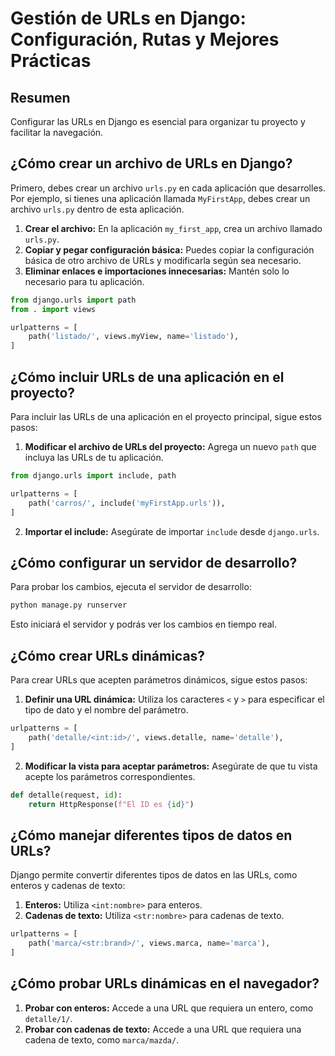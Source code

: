 # Gestión de URLs en Django: Configuración, Rutas y Mejores Prácticas

## Resumen

Configurar las URLs en Django es esencial para organizar tu proyecto y facilitar la navegación.

## ¿Cómo crear un archivo de URLs en Django?

Primero, debes crear un archivo `urls.py` en cada aplicación que desarrolles. Por ejemplo, si tienes una aplicación llamada `MyFirstApp`, debes crear un archivo `urls.py` dentro de esta aplicación.

1. **Crear el archivo:** En la aplicación `my_first_app`, crea un archivo llamado `urls.py`.
2. **Copiar y pegar configuración básica:** Puedes copiar la configuración básica de otro archivo de URLs y modificarla según sea necesario.
3. **Eliminar enlaces e importaciones innecesarias:** Mantén solo lo necesario para tu aplicación.

```Python
from django.urls import path
from . import views

urlpatterns = [
    path('listado/', views.myView, name='listado'),
]
```

## ¿Cómo incluir URLs de una aplicación en el proyecto?

Para incluir las URLs de una aplicación en el proyecto principal, sigue estos pasos:

1. **Modificar el archivo de URLs del proyecto:** Agrega un nuevo `path` que incluya las URLs de tu aplicación.

```Python
from django.urls import include, path

urlpatterns = [
    path('carros/', include('myFirstApp.urls')),
]
```

2. **Importar el include:** Asegúrate de importar `include` desde `django.urls`.

## ¿Cómo configurar un servidor de desarrollo?

Para probar los cambios, ejecuta el servidor de desarrollo:

```Bash
python manage.py runserver
```

Esto iniciará el servidor y podrás ver los cambios en tiempo real.

## ¿Cómo crear URLs dinámicas?

Para crear URLs que acepten parámetros dinámicos, sigue estos pasos:

1. **Definir una URL dinámica:** Utiliza los caracteres `<` y `>` para especificar el tipo de dato y el nombre del parámetro.

```Python
urlpatterns = [
    path('detalle/<int:id>/', views.detalle, name='detalle'),
]
```

2. **Modificar la vista para aceptar parámetros:** Asegúrate de que tu vista acepte los parámetros correspondientes.

```Python
def detalle(request, id):
    return HttpResponse(f"El ID es {id}")
```

## ¿Cómo manejar diferentes tipos de datos en URLs?

Django permite convertir diferentes tipos de datos en las URLs, como enteros y cadenas de texto:

1. **Enteros:** Utiliza `<int:nombre>` para enteros.
2. **Cadenas de texto:** Utiliza `<str:nombre>` para cadenas de texto.

```Python
urlpatterns = [
    path('marca/<str:brand>/', views.marca, name='marca'),
]
```

## ¿Cómo probar URLs dinámicas en el navegador?

1. **Probar con enteros:** Accede a una URL que requiera un entero, como `detalle/1/`.
2. **Probar con cadenas de texto:** Accede a una URL que requiera una cadena de texto, como `marca/mazda/`.